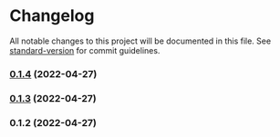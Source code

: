 # Changelog

All notable changes to this project will be documented in this file. See [standard-version](https://github.com/conventional-changelog/standard-version) for commit guidelines.

### [0.1.4](https://github.com/abris-platform/abris-components/compare/v0.1.3...v0.1.4) (2022-04-27)

### [0.1.3](https://github.com/abris-platform/abris-components/compare/v0.1.2...v0.1.3) (2022-04-27)

### 0.1.2 (2022-04-27)
